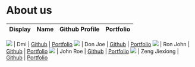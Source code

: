 # About us

Display | Name | Github Profile | Portfolio 
--------|:----:|:--------------:|:---------:

![](https://via.placeholder.com/100.png?text=Photo) | Dmi | [Github](https://github.com/) | [Portfolio](docs/team/johndoe.md)
![](https://via.placeholder.com/100.png?text=Photo) | Don Joe | [Github](https://github.com/) | [Portfolio](docs/team/johndoe.md)
![](https://via.placeholder.com/100.png?text=Photo) | Ron John | [Github](https://github.com/) | [Portfolio](docs/team/johndoe.md)
![](https://via.placeholder.com/100.png?text=Photo) | John Roe | [Github](https://github.com/) | [Portfolio](docs/team/johndoe.md)
![](https://via.placeholder.com/100.png?text=Photo) | Zeng Jiexiong | [Github](https://github.com/) | [Portfolio](docs/team/johndoe.md)
